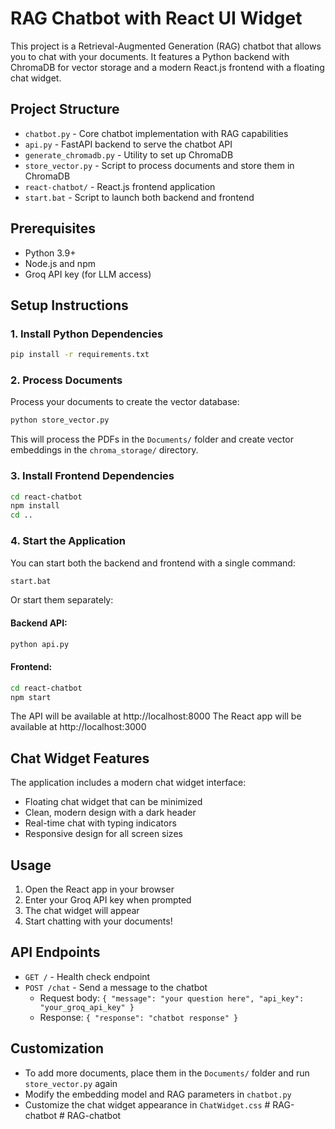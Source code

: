 # RAG Chatbot with React UI Widget

This project is a Retrieval-Augmented Generation (RAG) chatbot that allows you to chat with your documents. It features a Python backend with ChromaDB for vector storage and a modern React.js frontend with a floating chat widget.

## Project Structure

- `chatbot.py` - Core chatbot implementation with RAG capabilities
- `api.py` - FastAPI backend to serve the chatbot API
- `generate_chromadb.py` - Utility to set up ChromaDB
- `store_vector.py` - Script to process documents and store them in ChromaDB
- `react-chatbot/` - React.js frontend application
- `start.bat` - Script to launch both backend and frontend

## Prerequisites

- Python 3.9+ 
- Node.js and npm
- Groq API key (for LLM access)

## Setup Instructions

### 1. Install Python Dependencies

```bash
pip install -r requirements.txt
```

### 2. Process Documents

Process your documents to create the vector database:

```bash
python store_vector.py
```

This will process the PDFs in the `Documents/` folder and create vector embeddings in the `chroma_storage/` directory.

### 3. Install Frontend Dependencies

```bash
cd react-chatbot
npm install
cd ..
```

### 4. Start the Application

You can start both the backend and frontend with a single command:

```bash
start.bat
```

Or start them separately:

#### Backend API:
```bash
python api.py
```

#### Frontend:
```bash
cd react-chatbot
npm start
```

The API will be available at http://localhost:8000
The React app will be available at http://localhost:3000

## Chat Widget Features

The application includes a modern chat widget interface:

- Floating chat widget that can be minimized
- Clean, modern design with a dark header
- Real-time chat with typing indicators
- Responsive design for all screen sizes

## Usage

1. Open the React app in your browser
2. Enter your Groq API key when prompted
3. The chat widget will appear
4. Start chatting with your documents!

## API Endpoints

- `GET /` - Health check endpoint
- `POST /chat` - Send a message to the chatbot
  - Request body: `{ "message": "your question here", "api_key": "your_groq_api_key" }`
  - Response: `{ "response": "chatbot response" }`

## Customization

- To add more documents, place them in the `Documents/` folder and run `store_vector.py` again
- Modify the embedding model and RAG parameters in `chatbot.py`
- Customize the chat widget appearance in `ChatWidget.css` #   R A G - c h a t b o t  
 #   R A G - c h a t b o t  
 